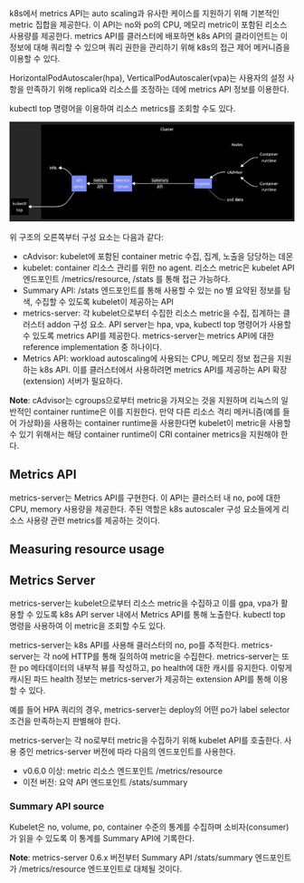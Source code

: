 k8s에서 metrics API는 auto scaling과 유사한 케이스를 지원하기 위해 기본적인 metric 집합을 제공한다. 이 API는 no와 po의 CPU, 메모리 metric이 포함된 리소스 사용량를 제공한다. metrics API를 클러스터에 배포하면 k8s API의 클라이언트는 이 정보에 대해 쿼리할 수 있으며 쿼리 권한을 관리하기 위해 k8s의 접근 제어 메커니즘을 이용할 수 있다.

HorizontalPodAutoscaler(hpa), VerticalPodAutoscaler(vpa)는 사용자의 설정 사항을 만족하기 위해 replica와 리소스를 조정하는 데에 metrics API 정보를 이용한다.

kubectl top 명령어을 이용하여 리소스 metrics를 조회할 수도 있다.

![architecture](../../../image/architecture%20of%20the%20resource%20metrics%20pipeline.png)

위 구조의 오른쪽부터 구성 요소는 다음과 같다:

- cAdvisor: kubelet에 포함된 container metric 수집, 집계, 노출을 담당하는 데몬
- kubelet: container 리소스 관리를 위한 no agent. 리소스 metric은 kubelet API 엔드포인트 /metrics/resource, /stats 를 통해 접근 가능하다.
- Summary API: /stats 엔드포인트를 통해 사용할 수 있는 no 별 요약된 정보를 탐색, 수집할 수 있도록 kubelet이 제공하는 API
- metrics-server: 각 kubelet으로부터 수집한 리소스 metric을 수집, 집계하는 클러스터 addon 구성 요소. API server는 hpa, vpa, kubectl top 명령어가 사용할 수 있도록 metrics API를 제공한다. metrics-server는 metrics API에 대한 reference implementation 중 하나이다.
- Metrics API: workload autoscaling에 사용되는 CPU, 메모리 정보 접근을 지원하는 k8s API. 이를 클러스터에서 사용하려면 metrics API를 제공하는 API 확장(extension) 서버가 필요하다.

**Note**: cAdvisor는 cgroups으로부터 metric을 가져오는 것을 지원하며 리눅스의 일반적인 container runtime은 이를 지원한다. 만약 다른 리소스 격리 메커니즘(예를 들어 가상화)을 사용하는 container runtime을 사용한다면 kubelet이 metric을 사용할 수 있기 위해서는 해당 container runtime이 CRI container metrics을 지원해야 한다.

## Metrics API
metrics-server는 Metrics API를 구현한다. 이 API는 클러스터 내 no, po에 대한 CPU, memory 사용량을 제공한다. 주된 역할은 k8s autoscaler 구성 요소들에게 리소스 사용량 관련 metrics를 제공하는 것이다.

## Measuring resource usage

## Metrics Server
metrics-server는 kubelet으로부터 리소스 metric을 수집하고 이를 gpa, vpa가 활용할 수 있도록 k8s API server 내에서 Metrics API를 통해 노출한다. kubectl top 명령을 사용하여 이 metric을 조회할 수도 있다.

metrics-server는 k8s API를 사용해 클러스터의 no, po를 추적한다. metrics-server는 각 no에 HTTP를 통해 질의하여 metric을 수집한다. metrics-server는 또한 po 메타데이터의 내부적 뷰를 작성하고, po health에 대한 캐시를 유지한다. 이렇게 캐시된 파드 health 정보는 metrics-server가 제공하는 extension API를 통해 이용할 수 있다.

예를 들어 HPA 쿼리의 경우, metrics-server는 deploy의 어떤 po가 label selector 조건을 만족하는지 판별해야 한다.

metrics-server는 각 no로부터 metric을 수집하기 위해 kubelet API를 호출한다. 사용 중인 metrics-server 버전에 따라 다음의 엔드포인트를 사용한다.

- v0.6.0 이상: metric 리소스 엔드포인트 /metrics/resource
- 이전 버전: 요약 API 엔드포인트 /stats/summary

### Summary API source
Kubelet은 no, volume, po, container 수준의 통계를 수집하며 소비자(consumer)가 읽을 수 있도록 이 통계를 Summary API에 기록한다.

**Note**: metrics-server 0.6.x 버전부터 Summary API /stats/summary 엔드포인트가 /metrics/resource 엔드포인트로 대체될 것이다.